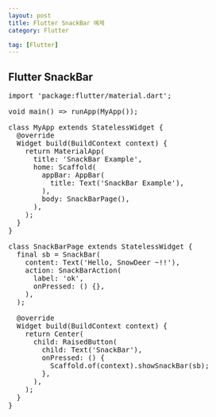 ```yaml
---
layout: post
title: Flutter SnackBar 예제
category: Flutter

tag: [Flutter]
---
```


## Flutter SnackBar

<pre class="prettyprint">
import 'package:flutter/material.dart';

void main() => runApp(MyApp());

class MyApp extends StatelessWidget {
  @override
  Widget build(BuildContext context) {
    return MaterialApp(
      title: 'SnackBar Example',
      home: Scaffold(
        appBar: AppBar(
          title: Text('SnackBar Example'),
        ),
        body: SnackBarPage(),
      ),
    );
  }
}

class SnackBarPage extends StatelessWidget {
  final sb = SnackBar(
    content: Text('Hello, SnowDeer ~!!'),
    action: SnackBarAction(
      label: 'ok',
      onPressed: () {},
    ),
  );

  @override
  Widget build(BuildContext context) {
    return Center(
      child: RaisedButton(
        child: Text('SnackBar'),
        onPressed: () {
          Scaffold.of(context).showSnackBar(sb);
        },
      ),
    );
  }
}
</pre>